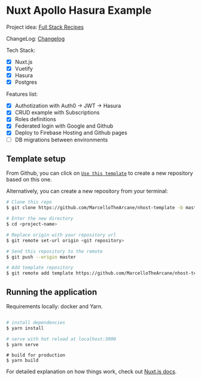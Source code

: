 # Nuxt Apollo Hasura Example

Project idea: [Full Stack Recipes](https://github.com/NLeSC/full-stack-recipes)

ChangeLog: [Changelog](https://github.com/NLeSC/nuxt-apollo-hasura/blob/master/CHANGELOG.md)

Tech Stack:
- [x] Nuxt.js
- [x] Vuetify
- [x] Hasura
- [x] Postgres

Features list: 
- [x] Authotization with Auth0 -> JWT -> Hasura
- [x] CRUD example with Subscriptions
- [x] Roles definitions
- [x] Federated login with Google and Github
- [x] Deploy to Firebase Hosting and Github pages
- [ ] DB migrations between environments 

## Template setup

From Github, you can click on [`Use this template`](https://github.com/MarcelloTheArcane/nhost-template/generate) to create a new repository based on this one.

Alternatively, you can create a new repository from your terminal:

``` bash
# Clone this repo
$ git clone https://github.com/MarcelloTheArcane/nhost-template -b master --single-branch <project-name>

# Enter the new directory
$ cd <project-name>

# Replace origin with your repository url
$ git remote set-url origin <git repository>

# Send this repository to the remote
$ git push --origin master

# Add template repository
$ git remote add template https://github.com/MarcelloTheArcane/nhost-template
```

## Running the application
Requirements locally: docker and Yarn. 

```bash

# install dependencies
$ yarn install

# serve with hot reload at localhost:3000
$ yarn serve
```

```
# build for production
$ yarn build
```

For detailed explanation on how things work, check out [Nuxt.js docs](https://nuxtjs.org).
